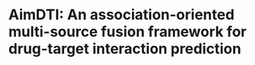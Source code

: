 # AimDTI : An association-oriented multi-source fusion framework for drug-target interaction prediction
 
 
